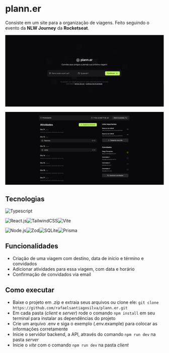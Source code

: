 # plann.er

Consiste em um site para a organização de viagens. Feito seguindo o evento da **NLW Journey** da **Rocketseat**.

![Home](./images/home.png)

![Trip details](./images/trip-details.png)

## Tecnologias

![Typescript](https://img.shields.io/badge/TypeScript-007ACC?style=for-the-badge&logo=typescript&logoColor=white)

![React.js](https://img.shields.io/badge/React-20232A?style=for-the-badge&logo=react&logoColor=61DAFB)![TailwindCSS](https://img.shields.io/badge/Tailwind_CSS-38B2AC?style=for-the-badge&logo=tailwind-css&logoColor=white)![Vite](https://img.shields.io/badge/vite-%23646CFF.svg?style=for-the-badge&logo=vite&logoColor=white)

![Node.js](https://img.shields.io/badge/Node.js-43853D?style=for-the-badge&logo=node.js&logoColor=white)![Zod](https://img.shields.io/badge/zod-%233068b7.svg?style=for-the-badge&logo=zod&logoColor=white)![SQLite](https://img.shields.io/badge/SQLite-07405E?style=for-the-badge&logo=sqlite&logoColor=whit)![Prisma](https://img.shields.io/badge/Prisma-3982CE?style=for-the-badge&logo=Prisma&logoColor=white)

## Funcionalidades

- Criação de uma viagem com destino, data de início e término e convidados
- Adicionar atividades para essa viagem, com data e horário
- Confirmação de convidados via email

## Como executar

- Baixe o projeto em .zip e extraia seus arquivos ou clone ele: `git clone https://github.com/rafaelsantiagosilva/plann.er.git`
- Em cada pasta (_client_ e _server_) rode o comando `npm install` em seu terminal para instalar as dependências do projeto
- Crie um arquivo .env e siga o exemplo (.env.example) para colocar as informações corretamente
- Inicie o servidor backend, a API, através do comando `npm run dev` na pasta _server_
- Inicie o _vite_ com o comando `npm run dev` na pasta _client_